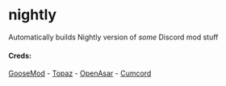# nightly
Automatically builds Nightly version of *some* Discord mod stuff   
#### Creds:
[GooseMod](https://goosemod.com/) - [Topaz](https://topaz.goosemod.com/) - [OpenAsar](https://openasar.dev/) - [Cumcord](https://cumcord.com/)
